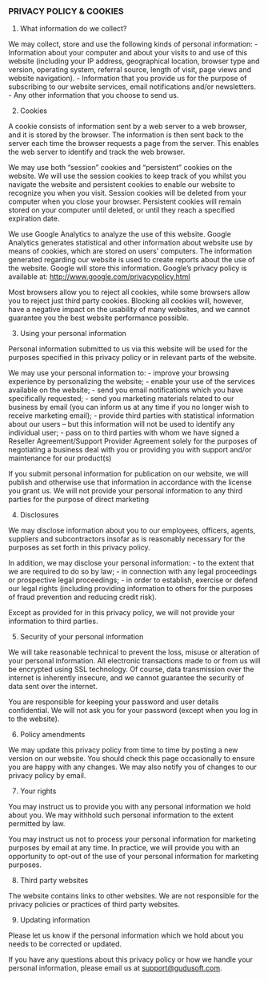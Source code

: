 ### PRIVACY POLICY & COOKIES

1. What information do we collect?
 
We may collect, store and use the following kinds of personal information:
	- Information about your computer and about your visits to and use of this website (including your IP address, geographical location, browser type and version, operating system, referral source, length of visit, page views and website navigation).
	- Information that you provide us for the purpose of subscribing to our website services, email notifications and/or newsletters.
	- Any other information that you choose to send us. 
	
	
2. Cookies

A cookie consists of information sent by a web server to a web browser, and it is stored by the browser. The information is then sent back to the server each time the browser requests a page from the server. This enables the web server to identify and track the web browser. 
 
We may use both “session” cookies and “persistent” cookies on the website.  We will use the session cookies to keep track of you whilst you navigate the website and persistent cookies to enable our website to recognize you when you visit. Session cookies will be deleted from your computer when you close your browser. Persistent cookies will remain stored on your computer until deleted, or until they reach a specified expiration date.
 
We use Google Analytics to analyze the use of this website. Google Analytics generates statistical and other information about website use by means of cookies, which are stored on users’ computers.  The information generated regarding our website is used to create reports about the use of the website. Google will store this information. Google’s privacy policy is available at: http://www.google.com/privacypolicy.html
 
Most browsers allow you to reject all cookies, while some browsers allow you to reject just third party cookies. Blocking all cookies will, however, have a negative impact on the usability of many websites, and we cannot guarantee you the best website performance possible.  	


3. Using your personal information 
 
Personal information submitted to us via this website will be used for the purposes specified in this privacy policy or in relevant parts of the website.
 
We may use your personal information to:
	- improve your browsing experience by personalizing the website;
	- enable your use of the services available on the website;
	- send you email notifications which you have specifically requested;
	- send you marketing materials related to our business by email (you can inform us at any time if you no longer wish to receive marketing email);
	- provide third parties with statistical information about our users – but this information will not be used to identify any individual user;
	- pass on to third parties with whom we have signed a Reseller Agreement/Support Provider Agreement solely for the purposes of negotiating a business deal with you or providing you with support and/or maintenance for our product(s)

If you submit personal information for publication on our website, we will publish and otherwise use that information in accordance with the license you grant us. We will not provide your personal information to any third parties for the purpose of direct marketing


4. Disclosures
 
We may disclose information about you to our employees, officers, agents, suppliers and subcontractors insofar as is reasonably necessary for the purposes as set forth in this privacy policy.
 
In addition, we may disclose your personal information: 
	- to the extent that we are required to do so by law;
	- in connection with any legal proceedings or prospective legal proceedings;
	- in order to establish, exercise or defend our legal rights (including providing information to others for the purposes of fraud prevention and reducing credit risk).

Except as provided for in this privacy policy, we will not provide your information to third parties.

5. Security of your personal information
 
We will take reasonable technical to prevent the loss, misuse or alteration of your personal information. All electronic transactions made to or from us will be encrypted using SSL technology. Of course, data transmission over the internet is inherently insecure, and we cannot guarantee the security of data sent over the internet. 
 
You are responsible for keeping your password and user details confidential. We will not ask you for your password (except when you log in to the website).

6. Policy amendments
 
We may update this privacy policy from time to time by posting a new version on our website. You should check this page occasionally to ensure you are happy with any changes. We may also notify you of changes to our privacy policy by email.

7. Your rights
 
You may instruct us to provide you with any personal information we hold about you. We may withhold such personal information to the extent permitted by law.
 
You may instruct us not to process your personal information for marketing purposes by email at any time. In practice, we will provide you with an opportunity to opt-out of the use of your personal information for marketing purposes.
 
8. Third party websites
 
The website contains links to other websites. We are not responsible for the privacy policies or practices of third party websites. 

9. Updating information
 
Please let us know if the personal information which we hold about you needs to be corrected or updated.
 
If you have any questions about this privacy policy or how we handle your personal information, please email us at support@gudusoft.com.